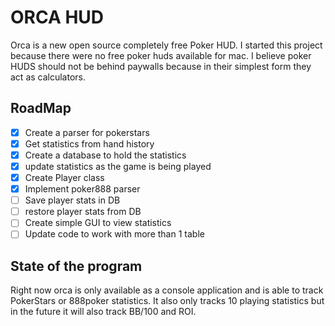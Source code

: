 # ORCA HUD
Orca is a new open source completely free Poker HUD. I started this project because there were no free poker huds available for mac. I believe poker HUDS should not be behind paywalls because in their simplest form they act as calculators.

## RoadMap
- [X] Create a parser for pokerstars
- [X] Get statistics from hand history
- [X] Create a database to hold the statistics
- [X] update statistics as the game is being played
- [X] Create Player class
- [X] Implement poker888 parser
- [ ] Save player stats in DB
- [ ] restore player stats from DB
- [ ] Create simple GUI to view statistics
- [ ] Update code to work with more than 1 table

## State of the program
Right now orca is only available as a console application and is able to track PokerStars or 888poker statistics. It also only tracks 10 playing statistics but in the future it will also track BB/100 and ROI.